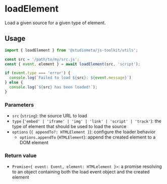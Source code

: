 # loadElement

Load a given source for a given type of element.

## Usage

```js
import { loadElement } from '@studiometa/js-toolkit/utils';

const src = '/path/to/my/src.js';
const { event, element } = await loadElement(src, 'script');

if (event.type === 'error') {
  console.log(`Failed to load ${src}: ${event.message}`)
} else {
  console.log(`${src} has been loaded!`);
}
```

### Parameters

- `src` (`string`): the source URL to load
- `type` (`'embed' | 'iframe' | 'img' | 'link' | 'script' | 'track'`): the type of element that should be used to load the source
- `options` (`{ appendTo?: HTMLElement }`): configure the loader behavior
  - `options.appendTo` (`HTMLElement`): append the created element to a DOM element

### Return value

- `Promise<{ event: Event, element: HTMLelement }>`: a promise resolving to an object containing both the load event object and the created element
